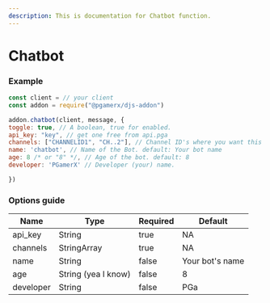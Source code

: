 ```yaml
---
description: This is documentation for Chatbot function.
---
```


# Chatbot

### Example

```javascript
const client = // your client
const addon = require("@pgamerx/djs-addon")

addon.chatbot(client, message, {
toggle: true, // A boolean, true for enabled.
api_key: "key", // get one free from api.pga
channels: ["CHANNELID1", "CH..2"], // Channel ID's where you want this to work
name: 'chatbot', // Name of the Bot. default: Your bot name
age: 8 /* or "8" */, // Age of the bot. default: 8
developer: 'PGamerX' // Developer (your) name.

})
```

### Options guide

<table><thead><tr><th>Name</th><th>Type</th><th data-type="checkbox">Required</th><th>Default</th></tr></thead><tbody><tr><td>api_key</td><td>String</td><td>true</td><td>NA</td></tr><tr><td>channels</td><td>StringArray</td><td>true</td><td>NA</td></tr><tr><td>name</td><td>String</td><td>false</td><td>Your bot's name</td></tr><tr><td>age</td><td>String (yea I know)</td><td>false</td><td>8</td></tr><tr><td>developer</td><td>String</td><td>false</td><td>PGa</td></tr></tbody></table>

